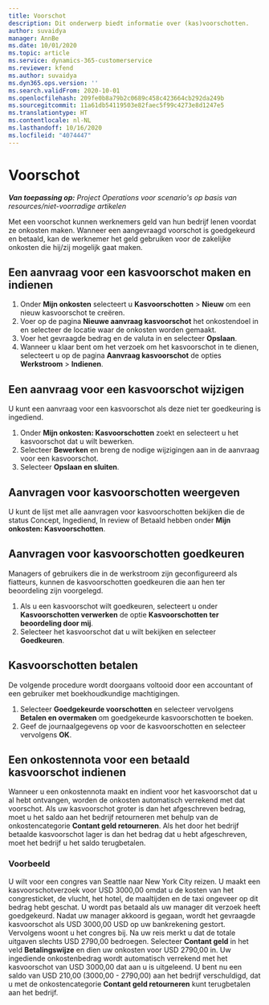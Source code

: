 ```yaml
---
title: Voorschot
description: Dit onderwerp biedt informatie over (kas)voorschotten.
author: suvaidya
manager: AnnBe
ms.date: 10/01/2020
ms.topic: article
ms.service: dynamics-365-customerservice
ms.reviewer: kfend
ms.author: suvaidya
ms.dyn365.ops.version: ''
ms.search.validFrom: 2020-10-01
ms.openlocfilehash: 209fe0b8a79b2c0689c458c423664cb292da249b
ms.sourcegitcommit: 11a61db54119503e82faec5f99c4273e8d1247e5
ms.translationtype: HT
ms.contentlocale: nl-NL
ms.lasthandoff: 10/16/2020
ms.locfileid: "4074447"
---
```

# <a name="cash-advance"></a>Voorschot

_**Van toepassing op:** Project Operations voor scenario's op basis van resources/niet-voorradige artikelen_

Met een voorschot kunnen werknemers geld van hun bedrijf lenen voordat ze onkosten maken. Wanneer een aangevraagd voorschot is goedgekeurd en betaald, kan de werknemer het geld gebruiken voor de zakelijke onkosten die hij/zij mogelijk gaat maken. 

## <a name="create-and-submit-a-cash-advance-request"></a>Een aanvraag voor een kasvoorschot maken en indienen

1. Onder **Mijn onkosten** selecteert u **Kasvoorschotten** > **Nieuw** om een nieuw kasvoorschot te creëren. 
2. Voer op de pagina **Nieuwe aanvraag kasvoorschot** het onkostendoel in en selecteer de locatie waar de onkosten worden gemaakt.
3. Voer het gevraagde bedrag en de valuta in en selecteer **Opslaan**. 
4. Wanneer u klaar bent om het verzoek om het kasvoorschot in te dienen, selecteert u op de pagina **Aanvraag kasvoorschot** de opties **Werkstroom** > **Indienen**.

## <a name="modify-a-cash-advance-request"></a>Een aanvraag voor een kasvoorschot wijzigen

U kunt een aanvraag voor een kasvoorschot als deze niet ter goedkeuring is ingediend.

1. Onder **Mijn onkosten: Kasvoorschotten** zoekt en selecteert u het kasvoorschot dat u wilt bewerken.
2. Selecteer **Bewerken** en breng de nodige wijzigingen aan in de aanvraag voor een kasvoorschot. 
3. Selecteer **Opslaan en sluiten**.


## <a name="view-cash-advance-requests"></a>Aanvragen voor kasvoorschotten weergeven
U kunt de lijst met alle aanvragen voor kasvoorschotten bekijken die de status Concept, Ingediend, In review of Betaald hebben onder **Mijn onkosten: Kasvoorschotten**. 

## <a name="approve-cash-advance-requests"></a>Aanvragen voor kasvoorschotten goedkeuren

Managers of gebruikers die in de werkstroom zijn geconfigureerd als fiatteurs, kunnen de kasvoorschotten goedkeuren die aan hen ter beoordeling zijn voorgelegd. 

1. Als u een kasvoorschot wilt goedkeuren, selecteert u onder **Kasvoorschotten verwerken** de optie **Kasvoorschotten ter beoordeling door mij**.
2. Selecteer het kasvoorschot dat u wilt bekijken en selecteer **Goedkeuren**.  

## <a name="pay-cash-advances"></a>Kasvoorschotten betalen 
De volgende procedure wordt doorgaans voltooid door een accountant of een gebruiker met boekhoudkundige machtigingen.

1. Selecteer **Goedgekeurde voorschotten** en selecteer vervolgens **Betalen en overmaken** om goedgekeurde kasvoorschotten te boeken.  
2. Geef de journaalgegevens op voor de kasvoorschotten en selecteer vervolgens **OK**. 

## <a name="submit-an-expense-report-against-a-paid-cash-advance"></a>Een onkostennota voor een betaald kasvoorschot indienen 

Wanneer u een onkostennota maakt en indient voor het kasvoorschot dat u al hebt ontvangen, worden de onkosten automatisch verrekend met dat voorschot. Als uw kasvoorschot groter is dan het afgeschreven bedrag, moet u het saldo aan het bedrijf retourneren met behulp van de onkostencategorie **Contant geld retourneren**. Als het door het bedrijf betaalde kasvoorschot lager is dan het bedrag dat u hebt afgeschreven, moet het bedrijf u het saldo terugbetalen. 

### <a name="example"></a>Voorbeeld
U wilt voor een congres van Seattle naar New York City reizen. U maakt een kasvoorschotverzoek voor USD 3000,00 omdat u de kosten van het congresticket, de vlucht, het hotel, de maaltijden en de taxi ongeveer op dit bedrag hebt geschat. U wordt pas betaald als uw manager dit verzoek heeft goedgekeurd. Nadat uw manager akkoord is gegaan, wordt het gevraagde kasvoorschot als USD 3000,00 USD op uw bankrekening gestort. Vervolgens woont u het congres bij. Na uw reis merkt u dat de totale uitgaven slechts USD 2790,00 bedroegen. Selecteer **Contant geld** in het veld **Betalingswijze** en dien uw onkosten voor USD 2790,00 in. Uw ingediende onkostenbedrag wordt automatisch verrekend met het kasvoorschot van USD 3000,00 dat aan u is uitgeleend. U bent nu een saldo van USD 210,00 (3000,00 - 2790,00) aan het bedrijf verschuldigd, dat u met de onkostencategorie **Contant geld retourneren** kunt terugbetalen aan het bedrijf. 
